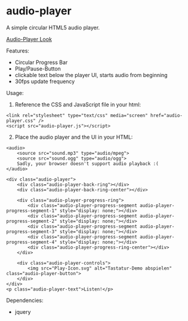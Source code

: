 # audio-player
A simple circular HTML5 audio player. 

[Audio-Player Look](PreviewImage.jpg?raw=true "Title")

Features: 
- Circular Progress Bar
- Play/Pause-Button
- clickable text below the player UI, starts audio from beginning
- 30fps update frequency

Usage:
1. Reference the CSS and JavaScript file in your html: 
```
<link rel="stylesheet" type="text/css" media="screen" href="audio-player.css" />
<script src="audio-player.js"></script>
```
2. Place the audio player and the UI in your HTML: 
```
<audio>
    <source src="sound.mp3" type="audio/mpeg">
    <source src="sound.ogg" type="audio/ogg">
    Sadly, your browser doesn't support audio playback :(
</audio>

<div class="audio-player">
    <div class="audio-player-back-ring"></div>
    <div class="audio-player-back-ring-center"></div>

    <div class="audio-player-progress-ring">
        <div class="audio-player-progress-segment audio-player-progress-segment-1" style="display: none;"></div>
        <div class="audio-player-progress-segment audio-player-progress-segment-2" style="display: none;"></div>
        <div class="audio-player-progress-segment audio-player-progress-segment-3" style="display: none;"></div>
        <div class="audio-player-progress-segment audio-player-progress-segment-4" style="display: none;"></div>
        <div class="audio-player-progress-ring-center"></div>
    </div>

    <div class="audio-player-controls">
        <img src="Play-Icon.svg" alt="Tastatur-Demo abspielen" class="audio-player-button">
    </div>
</div>
<p class="audio-player-text">Listen!</p>
``` 

Dependencies:
- jquery
